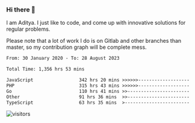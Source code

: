 ### Hi there 👋

I am Aditya. I just like to code, and come up with innovative solutions for regular problems.

Please note that a lot of work I do is on Gitlab and other branches than master, so my contribution graph will be complete mess.

<!--START_SECTION:waka-->

```txt
From: 30 January 2020 - To: 28 August 2023

Total Time: 1,356 hrs 53 mins

JavaScript                 342 hrs 20 mins >>>>>>-------------------   25.23 %
PHP                        315 hrs 43 mins >>>>>>-------------------   23.27 %
Go                         110 hrs 41 mins >>-----------------------   08.16 %
Other                      91 hrs 36 mins  >>-----------------------   06.75 %
TypeScript                 63 hrs 35 mins  >------------------------   04.69 %
```

<!--END_SECTION:waka-->

![visitors](https://visitor-badge.glitch.me/badge?page_id=BrainBuzzer.visitor-badge&left_color=green&right_color=red)
